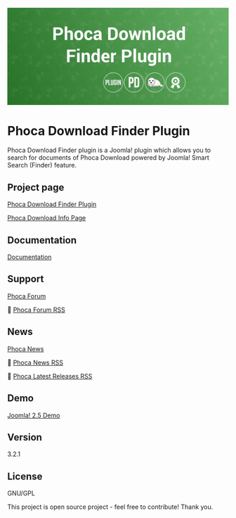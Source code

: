 



![Phoca Download Finder Plugin](https://github.com/PhocaCz/PhocaDownloadFinderPlugin/blob/master/phocadownload.png)

# Phoca Download Finder Plugin



Phoca Download Finder plugin is a Joomla! plugin which allows you to search for documents of Phoca Download powered by Joomla! Smart Search (Finder) feature.



## Project page

[Phoca Download Finder Plugin](https://www.phoca.cz/phoca-download-finder-plugin)

[Phoca Download Info Page](https://www.phoca.cz/project/phocadownload-joomla-download)



## Documentation

[Documentation](https://www.phoca.cz/documentation/category/73-phoca-download-finder-plugin)





## Support

[Phoca Forum](https://www.phoca.cz/forum)

:bell: [Phoca Forum RSS](https://www.phoca.cz/forum/app.php/feed)



## News

[Phoca News](https://www.phoca.cz/news)

:bell: [Phoca News RSS](https://www.phoca.cz/news?format=feed&type=rss)

:bell: [Phoca Latest Releases RSS](https://www.phoca.cz/download/feed/111?format=feed&type=rss)



## Demo

[Joomla! 2.5 Demo](https://www.phoca.cz/joomlademo/)



## Version

3.2.1



## License

GNU/GPL



This project is open source project - feel free to contribute! Thank you.
